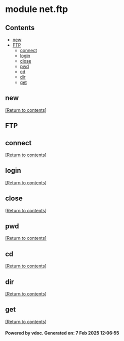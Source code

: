 # module net.ftp


## Contents
- [new](#new)
- [FTP](#FTP)
  - [connect](#connect)
  - [login](#login)
  - [close](#close)
  - [pwd](#pwd)
  - [cd](#cd)
  - [dir](#dir)
  - [get](#get)

## new
[[Return to contents]](#Contents)

## FTP
## connect
[[Return to contents]](#Contents)

## login
[[Return to contents]](#Contents)

## close
[[Return to contents]](#Contents)

## pwd
[[Return to contents]](#Contents)

## cd
[[Return to contents]](#Contents)

## dir
[[Return to contents]](#Contents)

## get
[[Return to contents]](#Contents)

#### Powered by vdoc. Generated on: 7 Feb 2025 12:06:55
